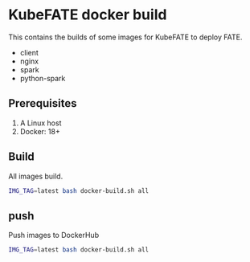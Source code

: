 # KubeFATE docker build

This contains the builds of some images for KubeFATE to deploy FATE.

- client
- nginx
- spark
- python-spark

## Prerequisites

1. A Linux host
2. Docker: 18+

## Build

All images build.

```bash
IMG_TAG=latest bash docker-build.sh all
```

## push

Push images to DockerHub

```bash
IMG_TAG=latest bash docker-build.sh all
```
